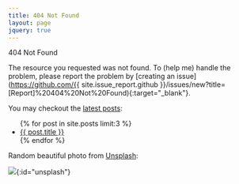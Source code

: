 ```yaml
---
title: 404 Not Found
layout: page
jquery: true
---
```


<div class="page-title">404 Not Found</div>

The resource you requested was not found. To (help me) handle the problem, please report the problem by [creating an issue](https://github.com/{{ site.issue_report.github }}/issues/new?title=[Report]%20404%20Not%20Found){:target="_blank"}.

You may checkout the [latest posts](/blog.html):

<ul>
{% for post in site.posts limit:3 %}
  <li><a href="{{ post.url }}">{{ post.title }}</a></li>
{% endfor %}
</ul>

Random beautiful photo from [Unsplash](https://unsplash.com/):

[![](https://source.unsplash.com/random)](#){:id="unsplash"}

<script>
$("#unsplash>img").click(function(){
  $(this).attr("src", "https://source.unsplash.com/random?t=" + Math.random());
});
</script>
